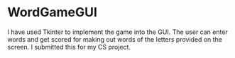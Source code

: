 # WordGameGUI
I have used Tkinter to implement the game into the GUI.
The user can enter words and get scored for making out words of the letters provided on the screen.
I submitted this for my CS project.
